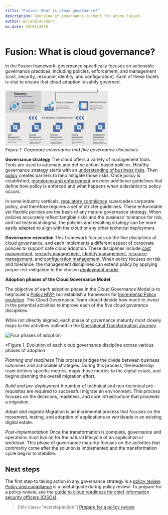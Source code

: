 ```yaml
---
title: "Fusion: What is cloud governance?"
description: Overview of governance content for Azure Fusion
author: BrianBlanchard
ms.date: 10/03/2018
---
```


# Fusion: What is cloud governance?

In the Fusion framework, governance specifically focuses on actionable governance practices, including policies, enforcement, and management (cost, security, resource, identity, and configuration). Each of these facets is vital to ensure that cloud adoption is safely governed.

![Corporate governance and governance disciplines](../_images/operational-transformation-govern.png)<br>
*Figure 1. Corporate covernance and five governance disciplines*

**Governance strategy** The cloud offers a variety of management tools. Tools are used to automate and define action-based policies. Healthy governance strategy starts with an [understanding of business risks](policy-compliance/understanding-business-risk.md). Then [policy](policy-compliance/overview.md) creates barriers to help mitigate those risks. Once policy is established, [monitoring and enforcement](monitoring-enforcement/overview.md) provides additional guidelines that define how policy is enforced and what happens when a deviation to policy occurs.

In some industry verticals, [regulatory compliance](policy-compliance/what-is-regulatory-compliance.md) supercedes corporate policy, and therefore requires a set of stricter guidelines. These enforceable yet flexible policies are the basis of any mature governance strategy. When policies accurately reflect tangible risks and the business' tolerance for risk, and not technical dogma, the policies and resulting strategy can be more easily adapted to align with the cloud or any other technical deployment.

**Governance execution** This framework focuses on the five disciplines of cloud governance, and each implements a different aspect of corporate policies to support safe cloud adoption. These disciplines include [cost management](cost-management/overview.md), [security management](security-management/overview.md), [identity management](identity-management/overview.md), [resource management](resource-management/overview.md), and [configuration management](configuration-management/overview.md). When policy focuses on risk and tolerance, the management disciplines can extend policy by applying proper risk mitigation to the chosen [deployment model](../getting-started/cloud-deployment-models.md).

**Adoption phases of the Cloud Governance Model**

The objective of each adoption phase in the Cloud Governance Model is to help build a [Policy MVP](https://review.docs.microsoft.com/en-us/azure/architecture/cloud-adoption/governance/policy-compliance/overview), but establish a framework for [Incremental Policy evolution](https://review.docs.microsoft.com/en-us/azure/architecture/cloud-adoption/governance/policy-compliance/overview). The Cloud Governance Team should decide how much to invest in the potential activities to improve each of the five cloud goverance disciplines.

While not directly aligned, each phase of governance maturity most closely maps to the activities outlined in the [Operational Transformation Journey](https://review.docs.microsoft.com/en-us/azure/architecture/cloud-adoption/transformation-journeys/operational-transformation/overview).

![Four phases of adoption](../../_images/adoptionphases.png)

*Figure 1. Evolution of each cloud governance discipline across various phases of adoption

*Planning and readiness*
This process bridges the divide between business outcomes and actionable strategies. During this process, the leadership team defines specific metrics, maps those metrics to the digital estate, and begins planning the overall migration effort.

*Build and pre-deployment*
A number of technical and non-technical pre-requisites are required to successful migrate an environment. This process focuses on the decisions, readiness, and core infrastructure that proceeds a migration.

*Adopt and migrate*
Migration is an incremental process that focuses on the movement, testing, and adoption of applications or workloads in an existing digital estate.

*Post-implementation*
Once the transformation is complete, governance and operations must live on for the natural lifecycle of an application or workload. This phase of governance maturity focuses on the activities that commonly come after the solution is implemented and the transformation cycle begins to stabilize.

## Next steps

The first step to taking action in any governance strategy is a [policy review](policy-compliance/what-is-a-cloud-policy-review.md). [Policy and compliance](policy-compliance/overview.md) is a useful guide during policy review. To prepare for a policy review, see the [guide to cloud readiness for chief information security officers (CISOs)](how-can-a-ciso-prepare-for-the-cloud.md).

> [!div class="nextstepaction"]
> [Prepare for a policy review](policy-compliance/what-is-a-cloud-policy-review.md)
